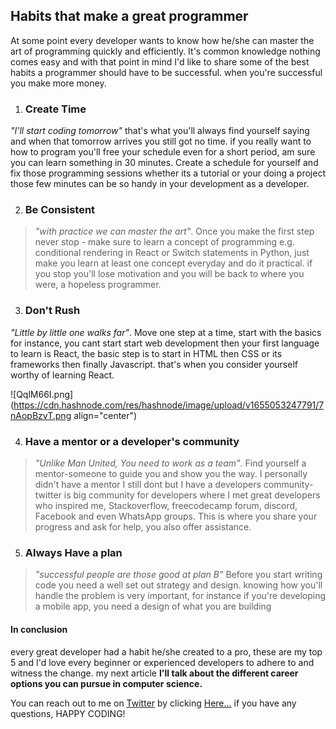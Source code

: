 ## Habits that make a great programmer

At some point every developer wants to know how he/she can master the art of programming quickly and efficiently. It's common knowledge nothing comes easy and with that point in mind I'd like to share some of the best habits a programmer should have to be successful. when you're successful you make more money.


1. ### Create Time
*"I'll start coding tomorrow"* that's what you'll always find yourself saying and when that tomorrow arrives you still got no time. if you really want to how to program you'll free your schedule even for a short period, am sure you can learn something in 30 minutes. Create a schedule for yourself and fix those programming sessions whether its a tutorial or your doing a project those few minutes can be so handy in your development as a developer.


2. ### Be Consistent
>*"with practice we can master the art"*. Once you make the first step never stop - make sure to learn a concept of programming e.g. conditional rendering in React or Switch statements in Python, just make you learn at least one concept everyday and do it practical. if you stop you'll lose motivation and you will be back to where you were, a hopeless programmer.

3. ### Don't Rush
*"Little by little one walks far"*. Move one step at a time, start with the basics for instance, you cant start start web development then your first language to learn is React, the basic step is to start in HTML then CSS or its frameworks then finally Javascript. that's when you consider yourself worthy of learning React.

![QqlM66I.png](https://cdn.hashnode.com/res/hashnode/image/upload/v1655053247791/7nAopBzvT.png align="center")

4. ### Have a mentor or a developer's community
>*"Unlike Man United, You need to work as a team"*. Find yourself a mentor-someone to guide you and show you the way. I personally didn't have a mentor I still dont but I have a developers community- twitter is big community for developers where I met great developers who inspired me, Stackoverflow, freecodecamp forum, discord, Facebook and even WhatsApp groups. This is where you share your progress and ask for help, you also offer assistance.

5. ### Always Have a plan
>*"successful people are those good at plan B"* Before you start writing code you need a well set out strategy and design. knowing how you'll handle the problem is very important,  for instance if you're developing a mobile app, you need a design of what you are building

#### In conclusion
every great developer had a habit he/she created to a pro, these are my top 5 and I'd love every beginner or experienced developers to adhere to and witness the change. my next article **I'll talk about the different career options you can pursue in computer science.**

You can reach out to me on [Twitter](https://twitter.com/iSteven_zion) by clicking [Here...](https://twitter.com/iSteven_zion) if you have any questions, HAPPY CODING!  

















